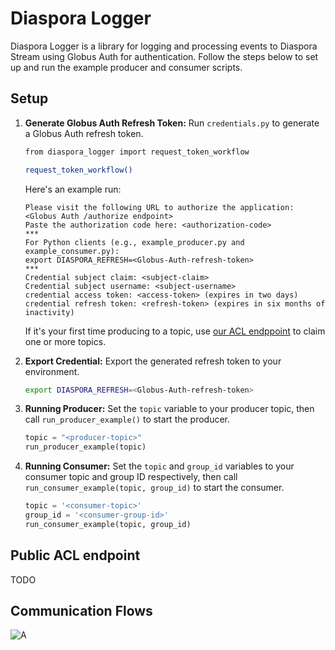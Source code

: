 # Diaspora Logger

Diaspora Logger is a library for logging and processing events to Diaspora Stream using Globus Auth for authentication. Follow the steps below to set up and run the example producer and consumer scripts.

## Setup

1. **Generate Globus Auth Refresh Token:**
    Run `credentials.py` to generate a Globus Auth refresh token.
    ```bash
    from diaspora_logger import request_token_workflow

    request_token_workflow()
    ```
    Here's an example run:
    ```
    Please visit the following URL to authorize the application: <Globus Auth /authorize endpoint>
    Paste the authorization code here: <authorization-code>
    ***
    For Python clients (e.g., example_producer.py and example_consumer.py):
    export DIASPORA_REFRESH=<Globus-Auth-refresh-token>
    ***
    Credential subject claim: <subject-claim>
    Credential subject username: <subject-username>
    credential access token: <access-token> (expires in two days)
    credential refresh token: <refresh-token> (expires in six months of inactivity)
    ```

    If it's your first time producing to a topic, use [our ACL endppoint](http://52.200.217.146:9090/acl) to claim one or more topics.


2. **Export Credential:**
    Export the generated refresh token to your environment.
    ```bash
    export DIASPORA_REFRESH=<Globus-Auth-refresh-token>
    ```

3. **Running Producer:**
    Set the `topic` variable to your producer topic, then call `run_producer_example()` to start the producer.
    ```python
    topic = "<producer-topic>"
    run_producer_example(topic)
    ```

4. **Running Consumer:**
    Set the `topic` and `group_id` variables to your consumer topic and group ID respectively, then call `run_consumer_example(topic, group_id)` to start the consumer.
    ```python
    topic = '<consumer-topic>'
    group_id = '<consumer-group-id>'
    run_consumer_example(topic, group_id)
    ```

## Public ACL endpoint
TODO

## Communication Flows

![A](https://drive.google.com/uc?export=view&id=1wnMFkcafBF5xqCz_tJtf2isAvkT25Hkf)

